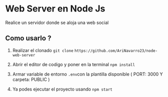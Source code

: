 # Web Server en Node Js
Realice un servidor donde se aloja una web social

## Como usarlo ?
1. Realizar el clonado `git clone`
	`https://github.com/AriNavarro23/node-web-server`

2. Abrir el editor de codigo y poner en la terminal `npm install`

3. Armar variable de entorno `.env`con la plantilla disponible ( PORT: 3000 Y carpeta: PUBLIC )

4. Ya podes ejecutar el proyecto usando `npm start`

